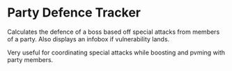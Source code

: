 # Party Defence Tracker
Calculates the defence of a boss based off special attacks from members of a party. Also displays an infobox if vulnerability lands.

Very useful for coordinating special attacks while boosting and pvming with party members.
